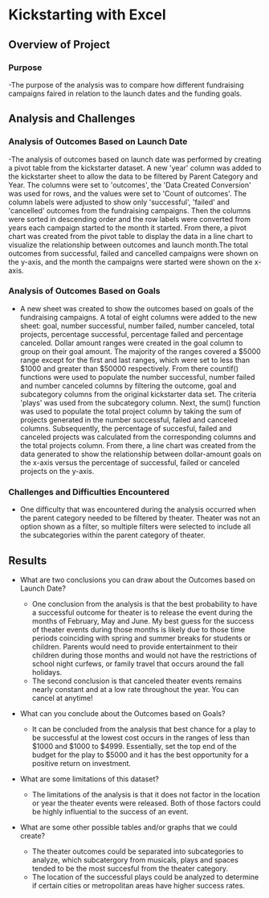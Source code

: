 # Kickstarting with Excel

## Overview of Project

### Purpose

-The purpose of the analysis was to compare how different fundraising campaigns faired in relation to the launch dates and the funding goals.

## Analysis and Challenges

### Analysis of Outcomes Based on Launch Date

-The analysis of outcomes based on launch date was performed by creating a pivot table from the kickstarter dataset. A new 'year' column was added to the kickstarter sheet to allow the data to be filtered by Parent Category and Year. The columns were set to 'outcomes', the 'Data Created Conversion' was used for rows, and the values were set to 'Count of outcomes'. The column labels were adjusted to show only 'successful', 'failed' and 'cancelled' outcomes from the fundraising campaigns. Then the columns were sorted in descending order and the row labels were converted from years each campaign started to the month it started. From there, a pivot chart was created from the pivot table to display the data in a line chart to visualize the relationship between outcomes and launch month.The total outcomes from successful, failed and cancelled campaigns were shown on the y-axis, and the month the campaigns were started were shown on the x-axis.

### Analysis of Outcomes Based on Goals

- A new sheet was created to show the outcomes based on goals of the fundraising campaigns. A total of eight columns were added to the new sheet: goal, number successful, number failed, number canceled, total projects, percentage successful, percentage failed and percentage canceled. Dollar amount ranges were created in the goal column to group on their goal amount. The majority of the ranges covered a $5000 range except for the first and last ranges, which were set to less than $1000 and greater than $50000 respectively. From there countif() functions were used to populate the number successful, number failed and number canceled columns by filtering the outcome, goal and subcategory columns from the original kickstarter data set. The criteria 'plays' was used from the subcategory column. Next, the sum() function was used to populate the total project column by taking the sum of projects generated in the number successful, failed and canceled columns. Subsequently, the percentage of succesful, failed and canceled projects was calculated from the corresponding columns and the total projects column. From there, a line chart was created from the data generated to show the relationship between dollar-amount goals on the x-axis versus the percentage of successful, failed or canceled projects on the y-axis.

### Challenges and Difficulties Encountered

- One difficulty that was encountered during the analysis occurred when the parent category needed to be filtered by theater. Theater was not an option shown as a filter, so multiple filters were selected to include all the subcategories within the parent category of theater.

## Results

- What are two conclusions you can draw about the Outcomes based on Launch Date?
    - One conclusion from the analysis is that the best probability to have a successful outcome for theater is to release the event during the months of February, May and June. My best guess for the success of theater events during those months is likely due to those time periods coinciding with spring and summer breaks for students or children. Parents would need to provide entertainment to their children during those months and would not have the restrictions of school night curfews, or family travel that occurs around the fall holidays.
    - The second conclusion is that canceled theater events remains nearly constant and at a low rate throughout the year. You can cancel at anytime!

- What can you conclude about the Outcomes based on Goals?
    - It can be concluded from the analysis that best chance for a play to be successful at the lowest cost occurs in the ranges of less than $1000 and $1000 to $4999. Essentially, set the top end of the budget for the play to $5000 and it has the best opportunity for a positive return on investment.

- What are some limitations of this dataset?
    - The limitations of the analysis is that it does not factor in the location or year the theater events were released. Both of those factors could be highly influential to the success of an event.

- What are some other possible tables and/or graphs that we could create?

    -  The theater outcomes could be separated into subcategories to analyze, which subcatergory from musicals, plays and spaces tended to be the most succesful from the theater category.
    - The location of the successful plays could be analyzed to determine if certain cities or metropolitan areas have higher success rates.